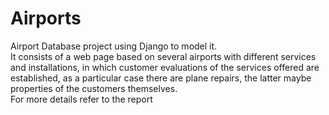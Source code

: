 # Airports
Airport Database project using Django to model it.  
It consists of a web page based on several airports with different services and installations, in which customer evaluations of the services offered are established, as a particular case there are plane repairs, the latter maybe properties of the customers themselves.  
For more details refer to the report
